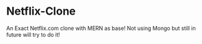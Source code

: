 # Netflix-Clone
An Exact Netflix.com clone with MERN as base! Not using Mongo but still in future will try to do it!

